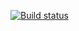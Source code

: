[![Build status](https://ci.appveyor.com/api/projects/status/j4nu1vw08mf5x0ho/branch/master?svg=true)](https://ci.appveyor.com/project/Amid1987/carddeliveryorderdate-8323w/branch/master)